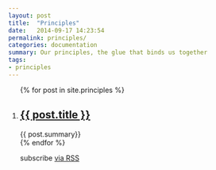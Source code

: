 ```yaml
---
layout: post
title:  "Principles"
date:   2014-09-17 14:23:54
permalink: principles/
categories: documentation
summary: Our principles, the glue that binds us together
tags: 
- principles
---
```

<div class="home">
  <ol class="post-list">
    {% for post in site.principles %}
      <li>
        <h2>
          <a class="post-link" href="{{ post.url | prepend: site.baseurl }}">{{ post.title }}</a>
        </h2>
        <span>{{ post.summary}}</span>
      </li>
    {% endfor %}
  </ul>

  <p class="rss-subscribe">subscribe <a href="{{ "/feed.xml" | prepend: site.baseurl }}">via RSS</a></p>

</div>